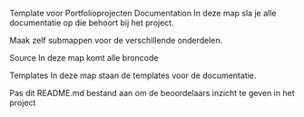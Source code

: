 Template voor Portfolioprojecten
Documentation
In deze map sla je alle documentatie op die behoort bij het project.

Maak zelf submappen voor de verschillende onderdelen.

Source
In deze map komt alle broncode

Templates
In deze map staan de templates voor de documentatie.

Pas dit README.md bestand aan om de beoordelaars inzicht te geven in het project
